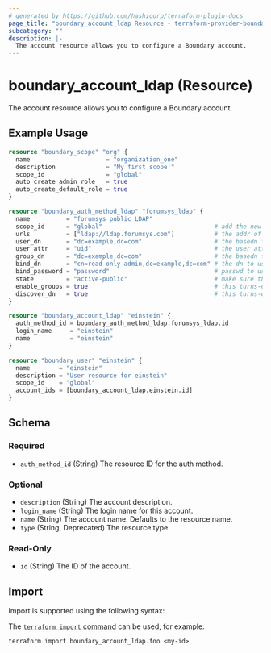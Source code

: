 ```yaml
---
# generated by https://github.com/hashicorp/terraform-plugin-docs
page_title: "boundary_account_ldap Resource - terraform-provider-boundary"
subcategory: ""
description: |-
  The account resource allows you to configure a Boundary account.
---
```


# boundary_account_ldap (Resource)

The account resource allows you to configure a Boundary account.

## Example Usage

```terraform
resource "boundary_scope" "org" {
  name                     = "organization_one"
  description              = "My first scope!"
  scope_id                 = "global"
  auto_create_admin_role   = true
  auto_create_default_role = true
}

resource "boundary_auth_method_ldap" "forumsys_ldap" {
  name          = "forumsys public LDAP"
  scope_id      = "global"                               # add the new auth method to the global scope
  urls          = ["ldap://ldap.forumsys.com"]           # the addr of the LDAP server
  user_dn       = "dc=example,dc=com"                    # the basedn for users
  user_attr     = "uid"                                  # the user attribute
  group_dn      = "dc=example,dc=com"                    # the basedn for groups
  bind_dn       = "cn=read-only-admin,dc=example,dc=com" # the dn to use when binding
  bind_password = "password"                             # passwd to use when binding
  state         = "active-public"                        # make sure the new auth-method is available to everyone
  enable_groups = true                                   # this turns-on the discovery of a user's groups
  discover_dn   = true                                   # this turns-on the discovery of an authenticating user's dn
}

resource "boundary_account_ldap" "einstein" {
  auth_method_id = boundary_auth_method_ldap.forumsys_ldap.id
  login_name     = "einstein"
  name           = "einstein"
}

resource "boundary_user" "einstein" {
  name        = "einstein"
  description = "User resource for einstein"
  scope_id    = "global"
  account_ids = [boundary_account_ldap.einstein.id]
}
```

<!-- schema generated by tfplugindocs -->
## Schema

### Required

- `auth_method_id` (String) The resource ID for the auth method.

### Optional

- `description` (String) The account description.
- `login_name` (String) The login name for this account.
- `name` (String) The account name. Defaults to the resource name.
- `type` (String, Deprecated) The resource type.

### Read-Only

- `id` (String) The ID of the account.

## Import

Import is supported using the following syntax:

The [`terraform import` command](https://developer.hashicorp.com/terraform/cli/commands/import) can be used, for example:

```shell
terraform import boundary_account_ldap.foo <my-id>
```
